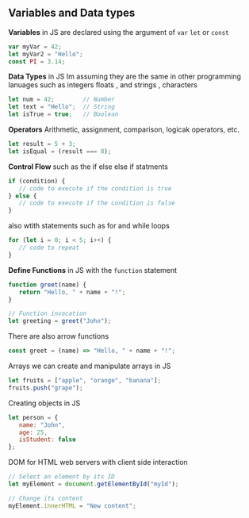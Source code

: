 ## Variables and Data types 

**Variables** in JS are declared using the argument of `var` `let` or `const` 

```JavaScript
var myVar = 42;
let myVar2 = "Hello";
const PI = 3.14;

```

**Data Types** in JS Im assuming they are the same in other programming lanuages such as integers floats , and strings , characters 

``` JavaScript
let num = 42;        // Number
let text = "Hello";  // String
let isTrue = true;   // Boolean

```

**Operators** Arithmetic, assignment, comparison, logicak operators, etc.

```JavaScript
let result = 5 + 3;
let isEqual = (result === 8);

```

**Control Flow** such as the if else else if statments 

```JavaScript 
if (condition) {
   // code to execute if the condition is true
} else {
   // code to execute if the condition is false
}

```

also wtith statements such as for and while loops 

```JavaScript
for (let i = 0; i < 5; i++) {
   // code to repeat
}

```

**Define Functions** in JS with the `function` statement 

```JavaScript
function greet(name) {
   return "Hello, " + name + "!";
}

// Function invocation
let greeting = greet("John");

```

There are also arrow functions 

```JavaScript
const greet = (name) => "Hello, " + name + "!";

```


Arrays we can create and manipulate arrays in JS 

```JavaScript
let fruits = ["apple", "orange", "banana"];
fruits.push("grape");

```

Creating objects in JS

```JavaScript
let person = {
   name: "John",
   age: 25,
   isStudent: false
};

```

DOM for HTML web servers with client side interaction

```JavaScript
// Select an element by its ID
let myElement = document.getElementById("myId");

// Change its content
myElement.innerHTML = "New content";

```

